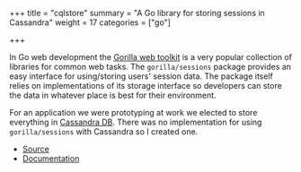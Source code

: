 +++
title = "cqlstore"
summary = "A Go library for storing sessions in Cassandra"
weight = 17
categories = ["go"]

+++

In Go web development the [Gorilla web toolkit][gorilla] is a very popular
collection of libraries for common web tasks. The `gorilla/sessions` package
provides an easy interface for using/storing users' session data. The package
itself relies on implementations of its storage interface so developers can
store the data in whatever place is best for their environment.

For an application we were prototyping at work we elected to store everything
in [Cassandra DB][cassandra]. There was no implementation for using
`gorilla/sessions` with Cassandra so I created one.

* [Source][github]
* [Documentation][documentation]

[gorilla]: http://www.gorillatoolkit.org/
[cassandra]: http://cassandra.apache.org/
[github]: https://github.com/jcbwlkr/cqlstore
[documentation]: https://godoc.org/github.com/jcbwlkr/cqlstore

